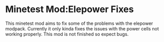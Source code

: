 # Minetest Mod:Elepower Fixes
This minetest mod aims to fix some of the problems with the elepower modpack. Currently it only kinda fixes the issues with the power cells not working properly. This mod is not finished so expect bugs. 
